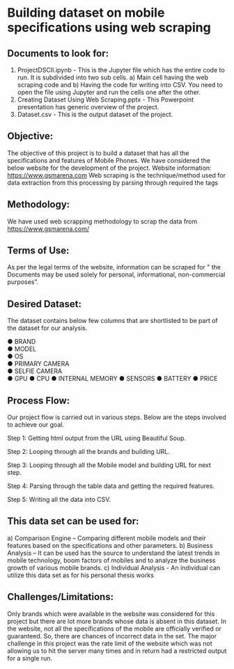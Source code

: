 # Building dataset on mobile specifications using web scraping 
## Documents to look for:
1) ProjectDSCII.ipynb - This is the Jupyter file which has the entire code to run. It is subdivided into two sub cells.
       a) Main cell having the web scraping code and 
       b) Having the code for writing into CSV. You need to open the file using Jupyter and run the cells one after the other.
2) Creating Dataset Using Web Scraping.pptx - This Powerpoint presentation has generic overview of the project.
3) Dataset.csv - This is the output dataset of the project.

## Objective:

The objective of this project is to build a dataset that has all the specifications and features of Mobile Phones. We have considered the below website for the development of the project. Website information: https://www.gsmarena.com 
Web scraping is the technique/method used for data extraction from this processing by parsing through required the tags

## Methodology:

We have used web scrapping methodology to scrap the data from https://www.gsmarena.com/

## Terms of Use:

As per the legal terms of the website, information can be scraped for " the  Documents may be used solely for personal, informational, non-commercial purposes”.

## Desired Dataset:

The dataset contains below few columns that are shortlisted to be part of the dataset for our analysis.

●	BRAND	
●	MODEL	
●	OS	
●	PRIMARY CAMERA	
●	SELFIE CAMERA	
●	GPU	
●	CPU	
●	INTERNAL MEMORY	
●	SENSORS	
●	BATTERY
●	PRICE

## Process Flow:

Our project flow is carried out in various steps. Below are the steps involved to achieve our goal.

Step 1: Getting html output from the URL using Beautiful Soup.

Step 2: Looping through all the brands and building URL.

Step 3: Looping through all the Mobile model and building URL for next step.

Step 4: Parsing through the table data and getting the required features.

Step 5: Writing all the data into CSV.

## This data set can be used for:

a)	Comparison Engine – Comparing different mobile models and their features based on the specifications and other parameters.
b)	Business Analysis – It can be used has the source to understand the latest trends in mobile technology, boom factors of mobiles and to analyze the business growth of various mobile brands.
c)	Individual Analysis - An individual can utilize this data set as for his personal thesis works

## Challenges/Limitations: 

Only brands which were available in the website was considered for this project but there are lot more brands whose data is absent in this dataset. 
In the website, not all the specifications of the mobile are officially verified or guaranteed. So, there are chances of incorrect data in the set. 
The major challenge in this project was the rate limit of the website which was not allowing us to hit the server many times and in return had a restricted output for a single run.



